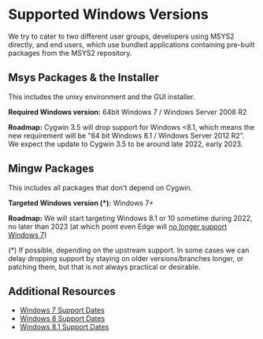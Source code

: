 # Supported Windows Versions

We try to cater to two different user groups, developers using MSYS2 directly, and end users, which use bundled applications containing pre-built packages from the MSYS2 repository.

## Msys Packages & the Installer

This includes the unixy environment and the GUI installer.

**Required Windows version:** 64bit Windows 7 / Windows Server 2008 R2

**Roadmap:** Cygwin 3.5 will drop support for Windows <8.1, which means the new requirement will be "64 bit Windows 8.1 / Windows Server 2012 R2". We expect the update to Cygwin 3.5 to be around late 2022, early 2023.

## Mingw Packages

This includes all packages that don't depend on Cygwin.

**Targeted Windows version (*):** Windows 7+

**Roadmap:** We will start targeting Windows 8.1 or 10 sometime during 2022, no later than 2023 (at which point even Edge will [no longer support Windows 7](https://docs.microsoft.com/en-us/deployedge/microsoft-edge-supported-operating-systems))

(*) If possible, depending on the upstream support. In some cases we can delay dropping support by staying on older versions/branches longer, or patching them, but that is not always practical or desirable.

## Additional Resources

* [Windows 7 Support Dates](https://docs.microsoft.com/en-us/lifecycle/products/windows-7)
* [Windows 8 Support Dates](https://docs.microsoft.com/en-us/lifecycle/products/windows-8)
* [Windows 8.1 Support Dates](https://docs.microsoft.com/en-us/lifecycle/products/windows-81)
